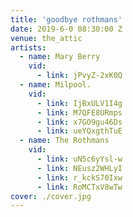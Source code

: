 ```yaml
---
title: 'goodbye rothmans'
date: 2019-6-0 08:30:00 Z
venue: the_attic
artists:
  - name: Mary Berry
    vid:
      - link: jPvyZ-2xK0Q
  - name: Milpool.
    vid:
      - link: IjBxULV1I4g
      - link: M7QFE8URmps
      - link: x7GO9gu46Ds
      - link: ueYQxgthTuE
  - name: The Rothmans
    vid:
      - link: uN5c6yYsl-w
      - link: NEusz2WHLyI
      - link: r_kckS70Ixw
      - link: RoMCTxV8wTw
cover: ./cover.jpg
---
```

